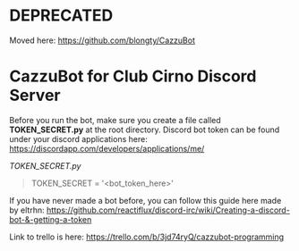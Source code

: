 # DEPRECATED
Moved here: https://github.com/blongty/CazzuBot

# CazzuBot for Club Cirno Discord Server
Before you run the bot, make sure you create a file called **TOKEN_SECRET.py** at the root directory. Discord bot token can be found under your discord applications here: https://discordapp.com/developers/applications/me/

*TOKEN_SECRET.py*
>TOKEN_SECRET = '<bot_token_here>'

If you have never made a bot before, you can follow this guide here made by eltrhn: https://github.com/reactiflux/discord-irc/wiki/Creating-a-discord-bot-&-getting-a-token

Link to trello is here: https://trello.com/b/3jd74ryQ/cazzubot-programming
